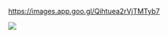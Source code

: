 https://images.app.goo.gl/Qihtuea2rVjTMTyb7

<img src="https://images.app.goo.gl/Qihtuea2rVjTMTyb7" >
